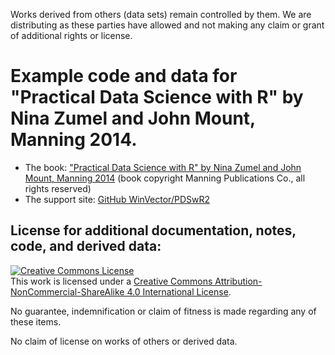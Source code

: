 
Works derived from others (data sets) remain controlled by them.  We are distributing as these parties have allowed and not making any claim or grant of additional rights or license.

# Example code and data for "Practical Data Science with R" by Nina Zumel and John Mount, Manning 2014.

 * The book: ["Practical Data Science with R" by Nina Zumel and John Mount, Manning 2014](http://www.manning.com/zumel/) (book copyright Manning Publications Co., all rights reserved)
 * The support site: [GitHub WinVector/PDSwR2](https://github.com/WinVector/PDSwR2)


## License for additional documentation, notes, code, and derived data: 

<a rel="license" href="http://creativecommons.org/licenses/by-nc-sa/4.0/"><img alt="Creative Commons License" style="border-width:0" src="http://i.creativecommons.org/l/by-nc-sa/4.0/88x31.png" /></a><br />This work is licensed under a <a rel="license" href="http://creativecommons.org/licenses/by-nc-sa/4.0/">Creative Commons Attribution-NonCommercial-ShareAlike 4.0 International License</a>.

No guarantee, indemnification or claim of fitness is made regarding any of these items.

No claim of license on works of others or derived data.


